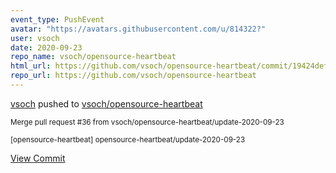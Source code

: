 ```yaml
---
event_type: PushEvent
avatar: "https://avatars.githubusercontent.com/u/814322?"
user: vsoch
date: 2020-09-23
repo_name: vsoch/opensource-heartbeat
html_url: https://github.com/vsoch/opensource-heartbeat/commit/19424def6d9507c76cca2d905da430815b3c66f0
repo_url: https://github.com/vsoch/opensource-heartbeat
---
```


<a href='https://github.com/vsoch' target='_blank'>vsoch</a> pushed to <a href='https://github.com/vsoch/opensource-heartbeat' target='_blank'>vsoch/opensource-heartbeat</a>

<small>Merge pull request #36 from vsoch/opensource-heartbeat/update-2020-09-23

[opensource-heartbeat] opensource-heartbeat/update-2020-09-23</small>

<a href='https://github.com/vsoch/opensource-heartbeat/commit/19424def6d9507c76cca2d905da430815b3c66f0' target='_blank'>View Commit</a>